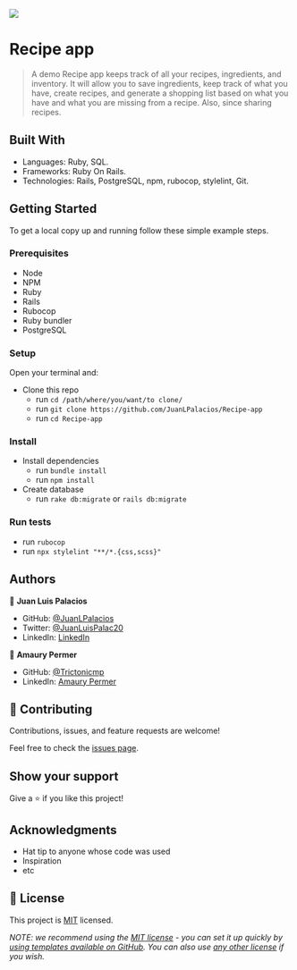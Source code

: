 ![](https://img.shields.io/badge/Microverse-blueviolet)

# Recipe app

> A demo Recipe app keeps track of all your recipes, ingredients, and inventory. It will allow you to save ingredients, keep track of what you have, create recipes, and generate a shopping list based on what you have and what you are missing from a recipe. Also, since sharing recipes.


## Built With

- Languages: Ruby, SQL.
- Frameworks: Ruby On Rails.
- Technologies: Rails, PostgreSQL, npm, rubocop, stylelint, Git.


## Getting Started

To get a local copy up and running follow these simple example steps.

### Prerequisites
- Node
- NPM
- Ruby
- Rails
- Rubocop
- Ruby bundler
- PostgreSQL

### Setup
Open your terminal and:
- Clone this repo
  - run ```cd /path/where/you/want/to clone/```
  - run ```git clone https://github.com/JuanLPalacios/Recipe-app```
  - run ```cd Recipe-app```
  
### Install
- Install dependencies
  - run ```bundle install```
  - run ```npm install```
- Create database  
  - run ```rake db:migrate``` or ```rails db:migrate```


### Run tests
- run ```rubocop```
- run ```npx stylelint "**/*.{css,scss}"```


## Authors

👤 **Juan Luis Palacios**

- GitHub: [@JuanLPalacios](https://github.com/JuanLPalacios)
- Twitter: [@JuanLuisPalac20](https://twitter.com/twitterhandle)
- LinkedIn: [LinkedIn](https://www.linkedin.com/in/juan-luis-palacios-p%C3%A9rez-95b39a228/)


👤 **Amaury Permer**

- GitHub: [@Trictonicmp](https://github.com/Trictonicmp)
- LinkedIn: [Amaury Permer](https://linkedin.com/in/amaury-permer)



## 🤝 Contributing

Contributions, issues, and feature requests are welcome!

Feel free to check the [issues page](../../issues/).

## Show your support

Give a ⭐️ if you like this project!

## Acknowledgments

- Hat tip to anyone whose code was used
- Inspiration
- etc

## 📝 License

This project is [MIT](./MIT.md) licensed.

_NOTE: we recommend using the [MIT license](https://choosealicense.com/licenses/mit/) - you can set it up quickly by [using templates available on GitHub](https://docs.github.com/en/communities/setting-up-your-project-for-healthy-contributions/adding-a-license-to-a-repository). You can also use [any other license](https://choosealicense.com/licenses/) if you wish._
